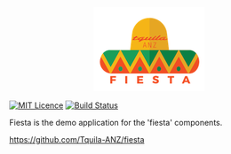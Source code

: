 <p align="center">
  <img width="200" height="152" src="https://raw.githubusercontent.com/Tquila-ANZ/fiesta/master/assets/fiestalogo.png">
</p>

[![MIT Licence](https://badges.frapsoft.com/os/mit/mit.svg?v=103)](https://opensource.org/licenses/mit-license.php) [![Build Status](https://travis-ci.org/Tquila-ANZ/fiesta-mobile-app.svg?branch=master)](https://travis-ci.org/Tquila-ANZ/fiesta-mobile-app)


Fiesta is the demo application for the 'fiesta' components.

https://github.com/Tquila-ANZ/fiesta